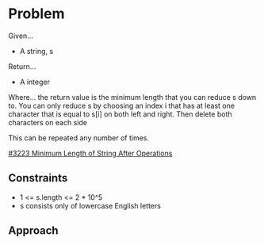 
# Problem
Given...
- A string, s

Return...
- A integer

Where...
the return value is the minimum length that you can reduce s down to. You can 
only reduce s by choosing an index i that has at least one character that is 
equal to s\[i] on both left and right. Then delete both characters on each side

This can be repeated any number of times.

[#3223 Minimum Length of String After Operations](https://leetcode.com/problems/minimum-length-of-string-after-operations/description/?envType=daily-question&envId=2025-01-13)

## Constraints
- 1 <= s.length <= 2 * 10^5
- s consists only of lowercase English letters

## Approach

